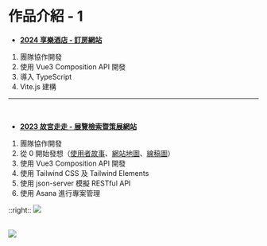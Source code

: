 # 作品介紹 - 1

* **[2024 享樂酒店 - 訂房網站](https://hangineer.github.io/Hex-TS-Hotel-Website/#/)**
1. 團隊協作開發
2. 使用 Vue3 Composition API 開發
3. 導入 TypeScript
4. Vite.js 建構
<hr />
<br />

* **[2023 故宮走走 - 展覽檢索暨策展網站](https://palacewalk.vercel.app/#/)**
1. 團隊協作開發
2. 從 0 開始發想（[使用者故事](https://liberating-turtle-5a2.notion.site/2023-c9a61bc7ca3e4f1998161a03894261bb?p=c6ca83c0d1dd4171aea7f5c39138bdee&pm=s)、[網站地圖](https://www.figma.com/design/bWBLidW4fNXjjTmtQV2LZ6/2023%E5%88%87%E7%89%88%E7%8F%AD%E5%B0%88%E9%A1%8C_%238-%E6%95%85%E5%AE%AE%E8%B5%B0%E8%B5%B0?node-id=0-1&p=f#8-%E6%95%85%E5%AE%AE%E8%B5%B0%E8%B5%B0?type=design&node-id=0-1&mode=design&t=iHi6NyX0uyoQZ7c7-0)、[線稿圖](https://www.figma.com/design/bWBLidW4fNXjjTmtQV2LZ6/2023%E5%88%87%E7%89%88%E7%8F%AD%E5%B0%88%E9%A1%8C_%238-%E6%95%85%E5%AE%AE%E8%B5%B0%E8%B5%B0?node-id=46-5)）
3. 使用 Vue3 Composition API 開發
4. 使用 Tailwind CSS 及 Tailwind Elements
5. 使用 json-server 模擬 RESTful API
6. 使用 Asana 進行專案管理


::right::
![](https://i.imgur.com/ubYOUUd.png)
<br />
<br />

![](https://i.imgur.com/aGGlOfg.png)
<!-- ![](https://i.imgur.com/qwfx1Ta.png) -->